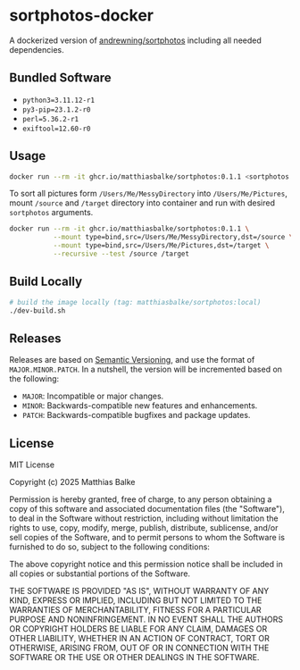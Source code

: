 # sortphotos-docker

A dockerized version of [andrewning/sortphotos][sortphotos-url] including all needed dependencies.

## Bundled Software

 * `python3=3.11.12-r1`
 * `py3-pip=23.1.2-r0`
 * `perl=5.36.2-r1`
 * `exiftool=12.60-r0`

## Usage
```sh
docker run --rm -it ghcr.io/matthiasbalke/sortphotos:0.1.1 <sortphotos arguments here>
```

To sort all pictures form `/Users/Me/MessyDirectory` into `/Users/Me/Pictures`, mount `/source` and `/target` directory into container and run with desired `sortphotos` arguments.

```sh
docker run --rm -it ghcr.io/matthiasbalke/sortphotos:0.1.1 \
           --mount type=bind,src=/Users/Me/MessyDirectory,dst=/source \
           --mount type=bind,src=/Users/Me/Pictures,dst=/target \
           --recursive --test /source /target
```

## Build Locally
```sh
# build the image locally (tag: matthiasbalke/sortphotos:local)
./dev-build.sh
```

## Releases

Releases are based on [Semantic Versioning][semver], and use the format
of ``MAJOR.MINOR.PATCH``. In a nutshell, the version will be incremented
based on the following:

- ``MAJOR``: Incompatible or major changes.
- ``MINOR``: Backwards-compatible new features and enhancements.
- ``PATCH``: Backwards-compatible bugfixes and package updates.

## License

MIT License

Copyright (c) 2025 Matthias Balke

Permission is hereby granted, free of charge, to any person obtaining a copy
of this software and associated documentation files (the "Software"), to deal
in the Software without restriction, including without limitation the rights
to use, copy, modify, merge, publish, distribute, sublicense, and/or sell
copies of the Software, and to permit persons to whom the Software is
furnished to do so, subject to the following conditions:

The above copyright notice and this permission notice shall be included in all
copies or substantial portions of the Software.

THE SOFTWARE IS PROVIDED "AS IS", WITHOUT WARRANTY OF ANY KIND, EXPRESS OR
IMPLIED, INCLUDING BUT NOT LIMITED TO THE WARRANTIES OF MERCHANTABILITY,
FITNESS FOR A PARTICULAR PURPOSE AND NONINFRINGEMENT. IN NO EVENT SHALL THE
AUTHORS OR COPYRIGHT HOLDERS BE LIABLE FOR ANY CLAIM, DAMAGES OR OTHER
LIABILITY, WHETHER IN AN ACTION OF CONTRACT, TORT OR OTHERWISE, ARISING FROM,
OUT OF OR IN CONNECTION WITH THE SOFTWARE OR THE USE OR OTHER DEALINGS IN THE
SOFTWARE.

[sortphotos-url]: https://github.com/andrewning/sortphotos
[semver]: http://semver.org/spec/v2.0.0.html
